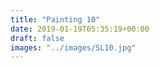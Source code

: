 ```yaml
---
title: "Painting 10"
date: 2019-01-19T05:35:19+00:00
draft: false
images: "../images/SL10.jpg"
---
```

